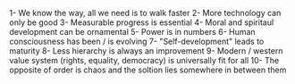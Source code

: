 1- We know the way, all we need is to walk faster
2- More technology can only be good
3- Measurable progress is essential
4- Moral and spiritaul development can be ornamental
5- Power is in numbers
6- Human consciousness has been / is evolving
7- "Self-development" leads to maturity
8- Less hierarchy is always an improvement
9- Modern / western value system (rights, equality, democracy) is universally fit for all
10- The opposite of order is chaos and the soltion lies somewhere in between them